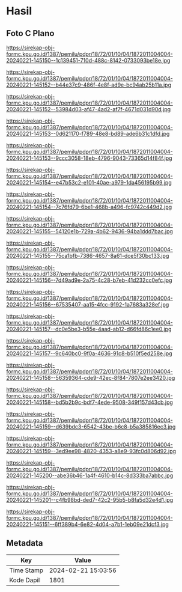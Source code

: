 # Hasil

## Foto C Plano

https://sirekap-obj-formc.kpu.go.id/1387/pemilu/pdpr/18/72/01/10/04/1872011004004-20240221-145150--1c139451-710d-488c-8142-0733093be18e.jpg

https://sirekap-obj-formc.kpu.go.id/1387/pemilu/pdpr/18/72/01/10/04/1872011004004-20240221-145152--b44e37c9-486f-4e8f-ad9e-bc94ab25b11a.jpg

https://sirekap-obj-formc.kpu.go.id/1387/pemilu/pdpr/18/72/01/10/04/1872011004004-20240221-145152--53984d03-af47-4ad2-af7f-4671d031d90d.jpg

https://sirekap-obj-formc.kpu.go.id/1387/pemilu/pdpr/18/72/01/10/04/1872011004004-20240221-145153--0d621170-f789-48e8-bd89-ade6b31c1dfd.jpg

https://sirekap-obj-formc.kpu.go.id/1387/pemilu/pdpr/18/72/01/10/04/1872011004004-20240221-145153--9ccc3058-18eb-4796-9043-73365d14f84f.jpg

https://sirekap-obj-formc.kpu.go.id/1387/pemilu/pdpr/18/72/01/10/04/1872011004004-20240221-145154--e47b53c2-e101-40ae-a979-1da456195b99.jpg

https://sirekap-obj-formc.kpu.go.id/1387/pemilu/pdpr/18/72/01/10/04/1872011004004-20240221-145154--7c76fd79-6be1-468b-a496-fc9742c449d2.jpg

https://sirekap-obj-formc.kpu.go.id/1387/pemilu/pdpr/18/72/01/10/04/1872011004004-20240221-145155--54120e1b-729a-4b62-9436-94ba1ddd7bac.jpg

https://sirekap-obj-formc.kpu.go.id/1387/pemilu/pdpr/18/72/01/10/04/1872011004004-20240221-145155--75ca1bfb-7386-4657-8a61-dce5f30bc133.jpg

https://sirekap-obj-formc.kpu.go.id/1387/pemilu/pdpr/18/72/01/10/04/1872011004004-20240221-145156--7d49ad9e-2a75-4c28-b7eb-41d232cc0efc.jpg

https://sirekap-obj-formc.kpu.go.id/1387/pemilu/pdpr/18/72/01/10/04/1872011004004-20240221-145156--67535407-aa15-4fcc-9192-1a7683a328ef.jpg

https://sirekap-obj-formc.kpu.go.id/1387/pemilu/pdpr/18/72/01/10/04/1872011004004-20240221-145157--dc0e5be3-b55e-4aad-ab12-d66fd86c1ee0.jpg

https://sirekap-obj-formc.kpu.go.id/1387/pemilu/pdpr/18/72/01/10/04/1872011004004-20240221-145157--9c640bc0-9f0a-4636-91c8-b510f5ed258e.jpg

https://sirekap-obj-formc.kpu.go.id/1387/pemilu/pdpr/18/72/01/10/04/1872011004004-20240221-145158--56359364-cde9-42ec-8f84-7807e2ee3420.jpg

https://sirekap-obj-formc.kpu.go.id/1387/pemilu/pdpr/18/72/01/10/04/1872011004004-20240221-145158--bd5b2b9c-bdf7-4ede-9508-349f157d43cb.jpg

https://sirekap-obj-formc.kpu.go.id/1387/pemilu/pdpr/18/72/01/10/04/1872011004004-20240221-145159--d639bdc3-6542-43be-b6c8-b5a385816ec3.jpg

https://sirekap-obj-formc.kpu.go.id/1387/pemilu/pdpr/18/72/01/10/04/1872011004004-20240221-145159--3ed9ee98-4820-4353-a8e9-93fc0d806d92.jpg

https://sirekap-obj-formc.kpu.go.id/1387/pemilu/pdpr/18/72/01/10/04/1872011004004-20240221-145200--abe36b46-1a4f-4610-b14c-8d333ba7abbc.jpg

https://sirekap-obj-formc.kpu.go.id/1387/pemilu/pdpr/18/72/01/10/04/1872011004004-20240221-145201--c4fb98bd-ded7-42c2-95b5-b8fa5d32e4d1.jpg

https://sirekap-obj-formc.kpu.go.id/1387/pemilu/pdpr/18/72/01/10/04/1872011004004-20240221-145151--6ff389b4-6e82-4d04-a7b1-1eb09e21dcf3.jpg


## Metadata

| Key        | Value               |
| ---------- | ------------------- |
| Time Stamp | 2024-02-21 15:03:56 |
| Kode Dapil | 1801                |



